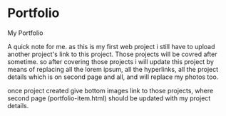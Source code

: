 # Portfolio
My Portfolio

A quick note for me. as this is my first web project i still have to upload another project's link to this project. Those projects will be covred after sometime. so after covering those projects i will update this project by means of replacing all the lorem ipsum, all the hyperlinks, all the project details which is on second page and all, and will replace my photos too.

once project created give bottom images link to those projects, where second page (portfolio-item.html) should be updated with my project details.

